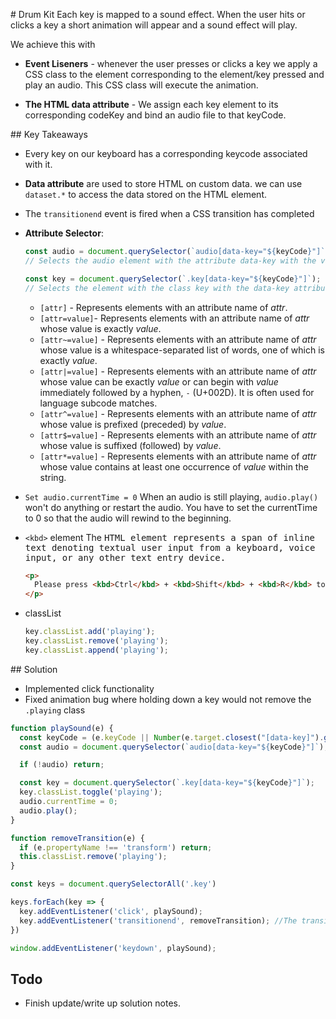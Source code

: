 # Drum Kit
Each key is mapped to a sound effect. When the user hits or clicks a key a short animation will appear and a sound effect will play.

We achieve this with
 * **Event Liseners** - whenever the user presses or clicks a key we apply a CSS class to the element corresponding to the element/key pressed and play an audio. This CSS class will execute the animation.

 * **The HTML data attribute** - We assign each key element to its corresponding codeKey and bind an audio file to that keyCode.

 ## Key Takeaways
* Every key on our keyboard has a corresponding keycode associated with it.

* **Data attribute** are used to store HTML on custom data. we can use `dataset.*` to access the data stored on the HTML element.

* The `transitionend` event is fired when a CSS transition has completed

* **Attribute Selector**: 

  ```javascript
  const audio = document.querySelector(`audio[data-key="${keyCode}"]`);
  // Selects the audio element with the attribute data-key with the value of keyCode
  ```

  ```javascript
  const key = document.querySelector(`.key[data-key="${keyCode}"]`);
  // Selects the element with the class key with the data-key attribute of the value of keyCode
  ```

  * `[attr]` - Represents elements with an attribute name of *attr*.
  * `[attr=value]`- Represents elements with an attribute name of *attr* whose value is exactly *value*.
  * `[attr~=value]` - Represents elements with an attribute name of *attr* whose value is a whitespace-separated list of words, one of which is exactly *value*.
  * `[attr|=value]` - Represents elements with an attribute name of *attr* whose value can be exactly *value* or can begin with *value* immediately followed by a hyphen, `-` (U+002D). It is often used for language subcode matches.
  * `[attr^=value]` - Represents elements with an attribute name of *attr* whose value is prefixed (preceded) by *value*.
  * `[attr$=value]` - Represents elements with an attribute name of *attr* whose value is suffixed (followed) by *value*.
  * `[attr*=value]` - Represents elements with an attribute name of *attr* whose value contains at least one occurrence of *value* within the string.


* `Set audio.currentTime = 0`
  When an audio is still playing, `audio.play()` won't do anything or restart the audio. You have to set the currentTime to 0 so that the audio will rewind to the beginning.

* `<kbd>` element
  The <kbd> HTML element represents a span of inline text denoting textual user input from a keyboard, voice input, or any other text entry device.

  ```html
  <p>
    Please press <kbd>Ctrl</kbd> + <kbd>Shift</kbd> + <kbd>R</kbd> to re-render an MDN page.
  </p>
  ```

* classList 

  ```javascript
  key.classList.add('playing');
  key.classList.remove('playing');
  key.classList.append('playing');
  ```

  

## Solution

* Implemented click functionality 
* Fixed animation bug where holding down a key would not remove the `.playing` class 

```javascript
function playSound(e) {
  const keyCode = (e.keyCode || Number(e.target.closest("[data-key]").getAttribute('data-key')));
  const audio = document.querySelector(`audio[data-key="${keyCode}"]`);

  if (!audio) return;

  const key = document.querySelector(`.key[data-key="${keyCode}"]`);
  key.classList.toggle('playing');
  audio.currentTime = 0;
  audio.play();
}

function removeTransition(e) {
  if (e.propertyName !== 'transform') return;
  this.classList.remove('playing');
}

const keys = document.querySelectorAll('.key')

keys.forEach(key => {
  key.addEventListener('click', playSound);
  key.addEventListener('transitionend', removeTransition); //The transition
})

window.addEventListener('keydown', playSound);

```

## Todo

* Finish update/write up solution notes.

